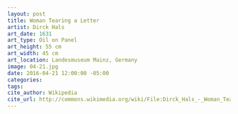 ```yaml
---
layout: post
title: Woman Tearing a Letter
artist: Dirck Hals
art_date: 1631
art_type: Oil on Panel
art_height: 55 cm
art_width: 45 cm
art_location: Landesmuseum Mainz, Germany
image: 04-21.jpg
date: 2016-04-21 12:00:00 -05:00
categories:
tags:
cite_author: Wikipedia
cite_url: http://commons.wikimedia.org/wiki/File:Dirck_Hals_-_Woman_Tearing_a_Letter_-_WGA11046.jpg
---
```

